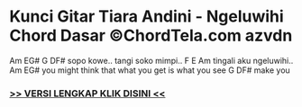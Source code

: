 
 # Kunci Gitar Tiara Andini - Ngeluwihi Chord Dasar ©ChordTela.com azvdn


Am EG# G DF# sopo kowe.. tangi soko mimpi.. F E Am tingali aku ngeluwihi.. Am EG# you might think that what you get is what you see G DF# make you

###  <a href="https://shortlighzx.web.app?sq=Kunci Gitar Tiara Andini - Ngeluwihi Chord Dasar ©ChordTela.com"> >> VERSI LENGKAP KLIK DISINI << </a>
